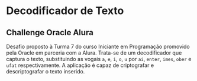 # Decodificador de Texto

## Challenge Oracle Alura

Desafio proposto à Turma 7 do curso Iniciante em Programação promovido pela Oracle em parceria com a Alura. Trata-se de um decodificador que captura o texto, substituindo as vogais `a`, `e`, `i`, `o`, `u` por `ai`, `enter`, `imes`, `ober` e `ufat` respectivamente. A aplicação é capaz de criptografar e descriptografar o texto inserido.
